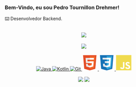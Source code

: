 ### Bem-Vindo, eu sou Pedro Tournillon Drehmer!
⌨️ Desenvolvedor Backend. <br>
##

<div align = "center">
  <a href="https://github.com/PedroTDrehmer ">
  <img height="150em" src="https://github-readme-stats.vercel.app/api?username=PedroTDrehmer&show_icons=true&theme=highcontrast&include_all_commits=true&count_private=true"/>
</div>

<br>

<div align = "center">
  <a href="https://github.com/PedroTDrehmer ">
  <img height="125em" src="https://github-readme-stats.vercel.app/api/top-langs/?username=PedroTDrehmer&layout=compact&langs_count=168&theme=highcontrast"/>
</div>

<br>

<div align = "center">
  <img alt="Java" height="60" width="50" src="https://cdn.jsdelivr.net/gh/devicons/devicon/icons/java/java-original-wordmark.svg"/>
  <img alt="Kotlin" height="50" width="50" src="https://img.shields.io/badge/Kotlin-0095D5?&style=for-the-badge&logo=kotlin&logoColor=white"/>
  <img alt="Git"  height="50" width="50" src="https://cdn.jsdelivr.net/gh/devicons/devicon/icons/git/git-original.svg"/>
  <img alt="HTML" height="50" width="50" src="https://raw.githubusercontent.com/devicons/devicon/master/icons/html5/html5-original.svg"/>
  <img alt="CSS" height="50" width="50" src="https://raw.githubusercontent.com/devicons/devicon/master/icons/css3/css3-original.svg"/>
  <img alt="Js" height="50" width="50" src="https://raw.githubusercontent.com/devicons/devicon/master/icons/javascript/javascript-plain.svg">
</div>

<br>

<div align = "center">
  <a href="https://www.linkedin.com/in/pedrodrehmer/"><img src="https://img.shields.io/badge/LinkedIn-0077B5?style=for-the-badge&logo=linkedin&logoColor=white" target="_blank"></a>
  <a href = "mailto:pedrodrehmer@outlook.com"><img src="https://img.shields.io/badge/Microsoft_Outlook-0078D4?style=for-the-badge&logo=microsoft-outlook&logoColor=white" target="_blank"></a>
</div>
